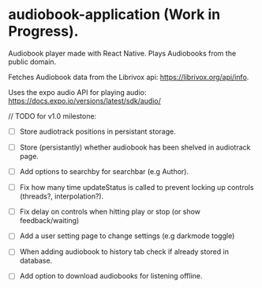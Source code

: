 # audiobook-application (Work in Progress).

Audiobook player made with React Native. 
Plays Audiobooks from the public domain.

Fetches Audiobook data from the Librivox api:
https://librivox.org/api/info.

Uses the expo audio API for playing audio:
https://docs.expo.io/versions/latest/sdk/audio/

// TODO for v1.0 milestone: 

- [ ] Store audiotrack positions in persistant storage.
 
- [ ] Store (persistantly) whether audiobook has been shelved in audiotrack page.
 
- [ ] Add options to searchby for searchbar (e.g Author).
 
- [ ] Fix how many time updateStatus is called to prevent locking up
 controls (threads?, interpolation?).
 
- [ ] Fix delay on controls when hitting play or stop (or show feedback/waiting)
 
- [ ] Add a user setting page to change settings (e.g darkmode toggle)
 
- [ ] When adding audiobook to history tab check if already stored in database.
 
- [ ] Add option to download audiobooks for listening offline.
